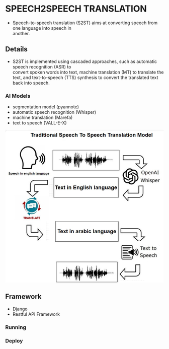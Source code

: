 # SPEECH2SPEECH TRANSLATION 
 - Speech-to-speech translation (S2ST) aims at converting speech from one language into speech in    
   another.

## Details
 - S2ST is implemented using cascaded approaches, such as  automatic speech recognition (ASR) to  
   convert spoken words into text, machine translation (MT) to translate the text, and text-to-speech (TTS) synthesis to convert the translated text back into  speech. 

### AI Models
- segmentation model (pyannote)
- automatic speech recognition (Whisper)
- machine translation (Marefa)
- text to speech (VALL-E-X)

![S2ST](model.jpg)

## Framework 
- Django
- Restful API Framework
  

### Running

### Deploy

  




